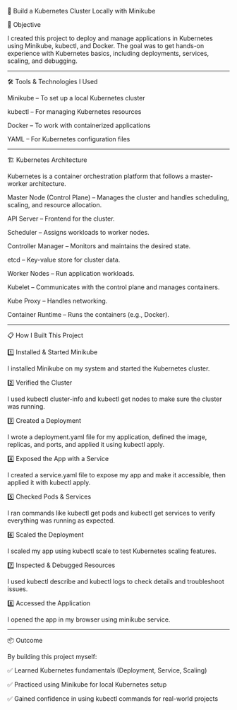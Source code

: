 

🚀 Build a Kubernetes Cluster Locally with Minikube

🎯 Objective

I created this project to deploy and manage applications in Kubernetes using Minikube, kubectl, and Docker. The goal was to get hands-on experience with Kubernetes basics, including deployments, services, scaling, and debugging.


---

🛠 Tools & Technologies I Used

Minikube – To set up a local Kubernetes cluster

kubectl – For managing Kubernetes resources

Docker – To work with containerized applications

YAML – For Kubernetes configuration files



---

🏗 Kubernetes Architecture 

Kubernetes is a container orchestration platform that follows a master-worker architecture.

Master Node (Control Plane) – Manages the cluster and handles scheduling, scaling, and resource allocation.

API Server – Frontend for the cluster.

Scheduler – Assigns workloads to worker nodes.

Controller Manager – Monitors and maintains the desired state.

etcd – Key-value store for cluster data.


Worker Nodes – Run application workloads.

Kubelet – Communicates with the control plane and manages containers.

Kube Proxy – Handles networking.

Container Runtime – Runs the containers (e.g., Docker).




---

📋 How I Built This Project

1️⃣ Installed & Started Minikube

I installed Minikube on my system and started the Kubernetes cluster.

2️⃣ Verified the Cluster

I used kubectl cluster-info and kubectl get nodes to make sure the cluster was running.

3️⃣ Created a Deployment

I wrote a deployment.yaml file for my application, defined the image, replicas, and ports, and applied it using kubectl apply.

4️⃣ Exposed the App with a Service

I created a service.yaml file to expose my app and make it accessible, then applied it with kubectl apply.

5️⃣ Checked Pods & Services

I ran commands like kubectl get pods and kubectl get services to verify everything was running as expected.

6️⃣ Scaled the Deployment

I scaled my app using kubectl scale to test Kubernetes scaling features.

7️⃣ Inspected & Debugged Resources

I used kubectl describe and kubectl logs to check details and troubleshoot issues.

8️⃣ Accessed the Application

I opened the app in my browser using minikube service.


---

📦 Outcome

By building this project myself:

✅ Learned Kubernetes fundamentals (Deployment, Service, Scaling) 

✅ Practiced using Minikube for local Kubernetes setup

✅ Gained confidence in using kubectl commands for real-world projects


